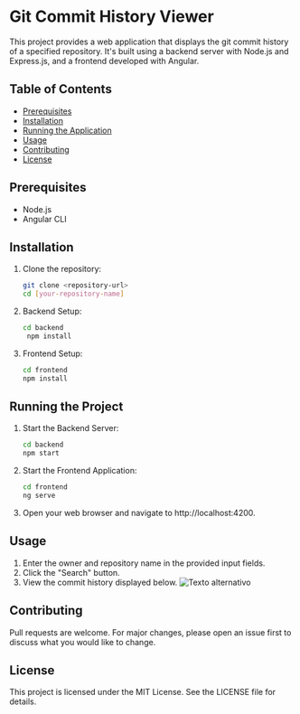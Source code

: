 # Git Commit History Viewer

This project provides a web application that displays the git commit history of a specified repository. It's built using a backend server with Node.js and Express.js, and a frontend developed with Angular.

## Table of Contents

- [Prerequisites](#prerequisites)
- [Installation](#installation)
- [Running the Application](#running-the-application)
- [Usage](#usage)
- [Contributing](#contributing)
- [License](#license)

## Prerequisites

- Node.js
- Angular CLI

## Installation

1. Clone the repository:
   ```bash
   git clone <repository-url>
   cd [your-repository-name]

2. Backend Setup:
   ```bash
   cd backend
    npm install
   
4. Frontend Setup:
   ```bash
   cd frontend
   npm install


## Running the Project
1. Start the Backend Server:
   ```bash
   cd backend
   npm start
3. Start the Frontend Application:
   ```bash
   cd frontend
   ng serve
5. Open your web browser and navigate to http://localhost:4200.

## Usage
1. Enter the owner and repository name in the provided input fields.
2. Click the "Search" button.
3. View the commit history displayed below.
   ![Texto alternativo](./exaple.gif)
  


## Contributing
Pull requests are welcome. For major changes, please open an issue first to discuss what you would like to change.

## License
This project is licensed under the MIT License. See the LICENSE file for details.


